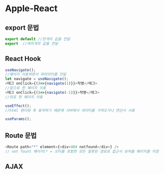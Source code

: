 # Apple-React

## export 문법

```js
export default //한개의 값을 전달
export  //여러개의 값을 전달
```

## React Hook

```js
useNavigate();
//페이지 이동하면서 파라미터를 전달
let navigate = useNavigate();
<태그 onClick={()=>{navigate(1)}}>작명</태그>
//앞으로 한 페이지 이동
<태그 onClick={()=>{navigate(-1)}}>작명</태그>
//뒤로 한 페이지 이동

useEffect();
//html 렌더링 후 동작하기 때문에 서버에서 데이터를 가져오거나 연산시 사용

useParams();
```

## Route 문법

```js
<Route path="*" element={<div>404 notfound</div>} />
// not fount 페이지(* = 오타를 포함한 모든 잘못된 경로로 접근시 보여줄 페이지를 지정)
```

## AJAX
